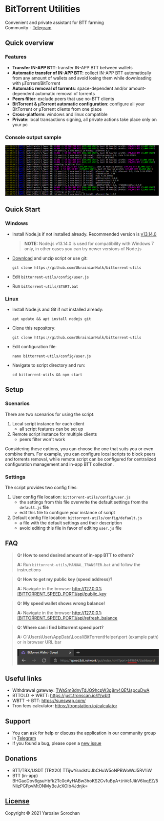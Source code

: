 # BitTorrent Utilities

Convenient and private assistant for BTT farming </br>
Community - [Telegram](https://t.me/bittorrent_utils)

## Quick overview

### Features

* **Transfer IN-APP BTT**: transfer IN-APP BTT between wallets
* **Automatic transfer of IN-APP BTT**: collect IN-APP BTT automatically from any amount of wallets and avoid losing them while downloading with µTorrent/BitTorrent
* **Automatic removal of torrents**: space-dependent and/or amount-dependent automatic removal of torrents
* **Peers filter**: exclude peers that use no-BTT clients
* **BitTorrent & μTorrent automatic configuration**: configure all your BitTorrent or μTorrent clients from one place 
* **Cross-platform**: windows and linux compatible
* **Private**: local transactions signing, all private actions take place only on your pc

### Сonsole output sample

![](screenshots/0.png?raw=true)

## Quick Start

### Windows

* Install Node.js if not installed already. Recommended version is [v13.14.0](https://nodejs.org/download/release/v13.14.0/)
 
  > **NOTE:** Node.js v13.14.0 is used for compatibility with Windows 7 only, in other cases you can try newer versions of Node.js

* [Download](https://github.com/UkrainianHulk/bittorrent-utils/archive/refs/heads/main.zip) and unzip script or use git:

  ```
  git clone https://github.com/UkrainianHulk/bittorrent-utils
  ```
 
* Edit `bittorrent-utils/config/user.js`

* Run `bittorrent-utils/START.bat`

### Linux

* Install Node.js and Git if not installed already: 
 
    ```
    apt update && apt install nodejs git
    ```

* Clone this repository:
 
    ```
    git clone https://github.com/UkrainianHulk/bittorrent-utils
    ```

* Edit configuration file:
 
    ```
    nano bittorrent-utils/config/user.js
    ```

* Navigate to script directory and run:
 
    ```
    cd bittorrent-utils && npm start
    ```

## Setup

### Scenarios

There are two scenarios for using the script:

1. Local script instance for each client
   * all script features can be set up
2. Remote script instance for multiple clients
   * peers filter won't work

Сonsidering these options, you can choose the one that suits you or even combine them. For example, you can configure local scripts to block peers and torrents removal, while remote script can be configured for centralized configuration management and in-app BTT collection.

### Settings

The script provides two config files:

1. User config file location: `bittorrent-utils/config/user.js`
    * the settings from this file overwrite the default settings from the `default.js` file
    * edit this file to configure your instance of script
2. Default config file location: `bittorrent-utils/config/default.js`
    * a file with the default settings and their description
    * avoid editing this file in favor of editing `user.js` file

## FAQ

> **Q: How to send desired amount of in-app BTT to others?**
>
> **A:** Run `bittorrent-utils/MANUAL_TRANSFER.bat` and follow the instructions

> **Q: How to get my public key (speed address)?**
>
> **A:** Navigate in the browser http://127.0.0.1:[BITTORRENT_SPEED_PORT]/api/public_key

> **Q: My speed wallet shows wrong balance!**
>
> **A:** Navigate in the browser http://127.0.0.1:[BITTORRENT_SPEED_PORT]/api/refresh_balance

> **Q: Where can i find bittorrent speed port?**
>
> **A:** C:\Users\User\AppData\Local\BitTorrentHelper\port (example path) or in browser URL bar
> 
>  ![](screenshots/10.png?raw=true)

## Useful links

* Withdrawal gateway: [TWaSm8dnvTdJQ9hcpW3g8m4QEfJspcuDwA](https://tronscan.org/#/address/TWaSm8dnvTdJQ9hcpW3g8m4QEfJspcuDwA)
* BTTOLD -> WBTT: https://just.tronscan.io/#/wbtt
* WBTT -> BTT: https://sunswap.com/
* Tron fees calculator: https://tronstation.io/calculator

## Support

* You can ask for help or discuss the application in our community group in [Telegram](https://t.me/bittorrent_utils)
* If you found a bug, please open a [new issue](https://github.com/UkrainianHulk/bittorrent-utils/issues/new)

## Donations

* BTT/TRX/USDT (TRX20) TTijwYsndktUJbCHuW5oNPBWoWrJ5RV1iW
* BTT (in-app) BHGaoDov6gsuHbfk2Tc0cAyHABw3hoKS2Cv1uBpA+/nVc1JikV6IxqEZ/5NlizPGFpvMtONMyBeJcXOIb4Jdnjk=

## [License](https://github.com/UkrainianHulk/bittorrent-utils/blob/main/LICENSE)
Copyright © 2021 Yaroslav Sorochan
